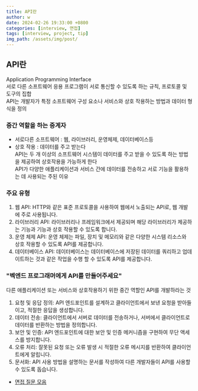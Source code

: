 ```yaml
---
title: API란
author: w
date: 2024-02-26 19:33:00 +0800
categories: [interview, 면접]
tags: [interview, project, tip]
img_path: /assets/img/post/
---
```


## API란
Application Programming Interface  
서로 다른 소프트웨어 응용 프로그램이 서로 통신할 수 있도록 하는 규칙, 프로토콜 및 도구의 집합  
API는 개발자가 특정 소프트웨어 구성 요소나 서비스와 상호 작용하는 방법과 데이터 형식을 정의

### 중간 역할을 하는 중계자  
- 서로다른 소프트웨어 : 웹, 라이브러리, 운영체제, 데이터베이스등
- 상호 작용 : 데이터를 주고 받는다  
API는 두 개 이상의 소프트웨어 시스템이 데이터를 주고 받을 수 있도록 하는 방법을 제공하여 상호작용을 가능하게 한다  
API가 다양한 애플리케이션과 서비스 간에 데이터를 전송하고 서로 기능을 활용하는 데 사용되는 주된 이유  

### 주요 유형
1. 웹 API: HTTP와 같은 표준 프로토콜을 사용하여 웹에서 노출되는 API로, 웹 개발에 주로 사용됩니다.
2. 라이브러리 API: 라이브러리나 프레임워크에서 제공되며 해당 라이브러리가 제공하는 기능과 기능과 상호 작용할 수 있도록 합니다.
3. 운영 체제 API: 운영 체제는 파일, 장치 및 메모리와 같은 다양한 시스템 리소스와 상호 작용할 수 있도록 API를 제공합니다.
4. 데이터베이스 API: 데이터베이스는 데이터베이스에 저장된 데이터를 쿼리하고 업데이트하는 것과 같은 작업을 수행 할 수 있도록 API를 제공합니다.

### "벡엔드 프로그래머에게 API를 만들어주세요"
다른 애플리케이션 또는 서비스와 상호작용하기 위한 중간 역할인 API를 개발하라는 것
1. 요청 및 응답 정의: API 엔드포인트를 설계하고 클라이언트에서 보낸 요청을 받아들이고, 적절한 응답을 생성합니다.
2. 데이터 전송: 클라이언트에서 서버로 데이터를 전송하거나, 서버에서 클라이언트로 데이터를 반환하는 방법을 정의합니다.
3. 보안 및 인증: API 엔드포인트에 대한 보안 및 인증 메커니즘을 구현하여 무단 액세스를 방지합니다.
4. 오류 처리: 잘못된 요청 또는 오류 발생 시 적절한 오류 메시지를 반환하여 클라이언트에게 알립니다.
5. 문서화: API 사용 방법을 설명하는 문서를 작성하여 다른 개발자들이 API를 사용할 수 있도록 돕습니다.

- [면접 질문 모음](/posts/면접-질문-모음/)